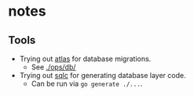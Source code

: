# notes

## Tools

* Trying out [atlas](https://github.com/ariga/atlas) for database migrations.
  * See [./ops/db/](./ops/db/)
* Trying out [sqlc](https://github.com/sqlc-dev/sqlc) for generating database layer code.
  * Can be run via `go generate ./...`.
